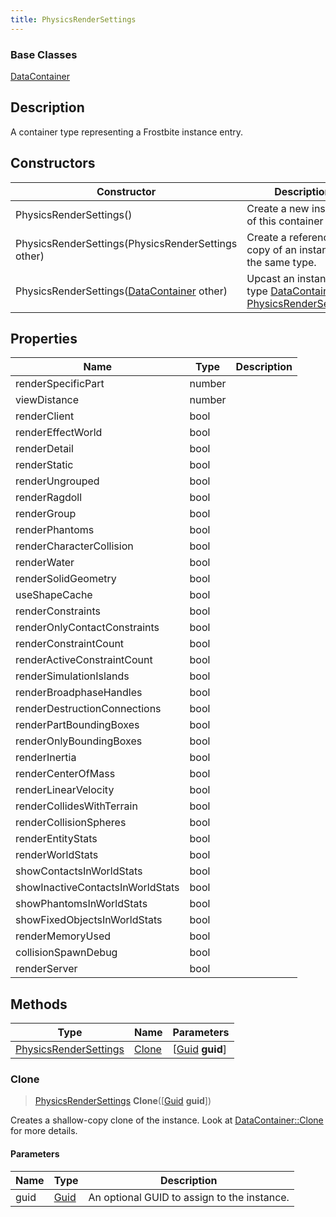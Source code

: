 ```yaml
---
title: PhysicsRenderSettings
---
```

### Base Classes

[DataContainer](/vext/ref/shared/class/datacontainer)

## Description

A container type representing a Frostbite instance entry.

## Constructors

| Constructor                                                                      | Description                                                                                                                       |
| -------------------------------------------------------------------------------- | --------------------------------------------------------------------------------------------------------------------------------- |
| PhysicsRenderSettings()                                                          | Create a new instance of this container type.                                                                                     |
| PhysicsRenderSettings(PhysicsRenderSettings other)                               | Create a reference copy of an instance of the same type.                                                                          |
| PhysicsRenderSettings([DataContainer](/vext/ref/shared/class/datacontainer) other) | Upcast an instance of type [DataContainer](/vext/ref/shared/class/datacontainer) to [PhysicsRenderSettings](/vext/ref/fb/physicsrendersettings/). |

## Properties

| Name                             | Type   | Description |
| -------------------------------- | ------ | ----------- |
| renderSpecificPart               | number |             |
| viewDistance                     | number |             |
| renderClient                     | bool   |             |
| renderEffectWorld                | bool   |             |
| renderDetail                     | bool   |             |
| renderStatic                     | bool   |             |
| renderUngrouped                  | bool   |             |
| renderRagdoll                    | bool   |             |
| renderGroup                      | bool   |             |
| renderPhantoms                   | bool   |             |
| renderCharacterCollision         | bool   |             |
| renderWater                      | bool   |             |
| renderSolidGeometry              | bool   |             |
| useShapeCache                    | bool   |             |
| renderConstraints                | bool   |             |
| renderOnlyContactConstraints     | bool   |             |
| renderConstraintCount            | bool   |             |
| renderActiveConstraintCount      | bool   |             |
| renderSimulationIslands          | bool   |             |
| renderBroadphaseHandles          | bool   |             |
| renderDestructionConnections     | bool   |             |
| renderPartBoundingBoxes          | bool   |             |
| renderOnlyBoundingBoxes          | bool   |             |
| renderInertia                    | bool   |             |
| renderCenterOfMass               | bool   |             |
| renderLinearVelocity             | bool   |             |
| renderCollidesWithTerrain        | bool   |             |
| renderCollisionSpheres           | bool   |             |
| renderEntityStats                | bool   |             |
| renderWorldStats                 | bool   |             |
| showContactsInWorldStats         | bool   |             |
| showInactiveContactsInWorldStats | bool   |             |
| showPhantomsInWorldStats         | bool   |             |
| showFixedObjectsInWorldStats     | bool   |             |
| renderMemoryUsed                 | bool   |             |
| collisionSpawnDebug              | bool   |             |
| renderServer                     | bool   |             |

## Methods

| Type                                           | Name            | Parameters                                     |
| ---------------------------------------------- | --------------- | ---------------------------------------------- |
| [PhysicsRenderSettings](/vext/ref/fb/physicsrendersettings/) | [Clone](#clone) | \[[Guid](/vext/ref/shared/class/guid) **guid**\] |

### Clone

> [PhysicsRenderSettings](/vext/ref/fb/physicsrendersettings/) **Clone**(\[[Guid](/vext/ref/shared/class/guid) **guid**\])

Creates a shallow-copy clone of the instance. Look at [DataContainer::Clone](/vext/ref/shared/class/datacontainer#clone) for more details.

#### Parameters

| Name | Type         | Description                                 |
| ---- | ------------ | ------------------------------------------- |
| guid | [Guid](/vext/ref/shared/class/guid/) | An optional GUID to assign to the instance. |
